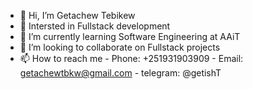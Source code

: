 - 👋 Hi, I’m Getachew Tebikew
- 👀 Intersted in Fullstack development
- 🌱 I’m currently learning Software Engineering at AAiT
- 💞️ I’m looking to collaborate on Fullstack projects
- 📫 How to reach me 
      - Phone: +251931903909
      - Email: getachewtbkw@gmail.com
      - telegram: @getishT

<!---
getach1/getach1 is a ✨ special ✨ repository because its `README.md` (this file) appears on your GitHub profile.
You can click the Preview link to take a look at your changes.
--->
